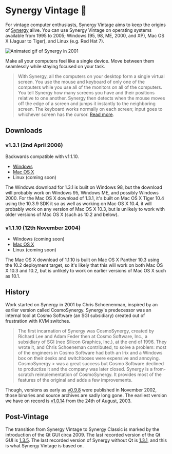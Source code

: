 # Synergy Vintage 🍷

For vintage computer enthusiasts, Synergy Vintage aims to keep the origins of 
[Synergy](https://github.com/symless/synergy-core) alive. You can use Synergy 
Vintage on operating systems available from 1995 to 2005; Windows (95, 98, ME, 
2000, and XP), Mac OS X (Jaguar to Tiger), and Linux (e.g. Red Hat 7).

![Animated gif of Synergy in 2001](https://raw.githubusercontent.com/nbolton/synergy-vintage/main/doc/images/warp.gif)

Make all your computers feel like a single device. Move between them seamlessly while staying focused on your task.

> With Synergy, all the computers on your desktop form a single virtual screen. 
> You use the mouse and keyboard of only one of the computers while you use all 
> of the monitors on all of the computers. You tell Synergy how many screens you 
> have and their positions relative to one another. Synergy then detects when the 
> mouse moves off the edge of a screen and jumps it instantly to the neighboring 
> screen. The keyboard works normally on each screen; input goes to whichever 
> screen has the cursor. 
> [Read more](https://github.com/nbolton/synergy-vintage/wiki/About).

## Downloads

### v1.3.1 (2nd April 2006)

Backwards compatible with v1.1.10.

- [Windows](https://github.com/nbolton/synergy-vintage/releases/download/1.3.1/Synergy-v1.3.1-release-Windows-98.zip)
- [Mac OS X](https://github.com/nbolton/synergy-vintage/releases/download/1.3.1/Synergy-v1.3.1-release-MacOSX-10.4.zip)
- Linux (coming soon)

The Windows download for 1.3.1 is built on Windows 98, but the download will 
probably work on Windows 95, Windows ME, and possibly Windows 2000.
For the Mac OS X download of 1.3.1, it's built on Mac OS X Tiger 10.4 using the
10.3.9 SDK it so as well as working on Mac OS X 10.4, it will probably work on
any version of Mac OS X 10.3, but is unlikely to work with older versions of 
Mac OS X (such as 10.2 and below).

### v1.1.10 (12th November 2004)

- Windows (coming soon)
- [Mac OS X](https://github.com/nbolton/synergy-vintage/releases/download/1.3.1/Synergy-v1.3.1-release-MacOSX-10.4.zip)
- Linux (coming soon)

The Mac OS X download of 1.1.10 is built on Mac OS X Panther 10.3 using the 10.2
deployment target, so it's likely that this will work on both Mac OS X 10.3 and 10.2,
but is unlikely to work on earlier versions of Mac OS X such as 10.1.

## History

Work started on Synergy in 2001 by Chris Schoenenman, inspired by an earlier 
version called CosmoSynergy. Synergy's predecessor was an internal
tool at Cosmo Software (an SGI subsidiary) created out of frustration with 
KVM switches.

> The first incarnation of Synergy was CosmoSynergy, created by Richard Lee 
and Adam Feder then at Cosmo Software, Inc., a subsidiary of 
> SGI (nee Silicon Graphics, Inc.), at the end of 1996. They wrote it, and 
> Chris Schoeneman contributed, to solve a problem: most of the engineers in 
> Cosmo Software had both an Irix and a Windows box on their desks and 
> switchboxes were expensive and annoying. CosmoSynergy > was a great success 
> but Cosmo Software declined to productize it and the company was later 
> closed.
> Synergy is a from-scratch reimplementation of CosmoSynergy. It provides most
> of the features of the original and adds a few improvements.

Though, versions as early as 
[v0.9.8](https://web.archive.org/web/20021102070634/http://sourceforge.net/project/showfiles.php?group_id=59275)
were published in November 2002, those binaries and source archives are sadly 
long gone. The earliest version we have on record is 
[v1.0.14](https://github.com/nbolton/synergy-vintage/releases/tag/1.0.14)
from the 24th of August, 2003.

## Post-Vintage

The transition from Synergy Vintage to Synergy Classic is marked by the 
introduction of the Qt GUI circa 2009. The last recorded version of the 
Qt GUI is 
[1.3.5](https://github.com/symless/synergy-core/releases/tag/1.3.5). 
The last recorded version of Synergy without Qt is 
[1.3.1](https://github.com/nbolton/synergy-vintage/releases/tag/1.3.1),
and this is what Synergy Vintage is based on.
